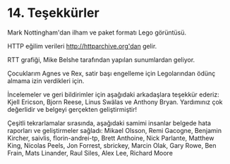 # 14. Teşekkürler

Mark Nottingham'dan ilham ve paket formatı Lego görüntüsü.

HTTP eğilim verileri http://httparchive.org'dan gelir.

RTT grafiği, Mike Belshe tarafından yapılan sunumlardan geliyor.

Çocuklarım Agnes ve Rex, satir başı engelleme için Legolarından ödünç almama izin verdikleri için.

İncelemeler ve geri bildirimler için aşağıdaki arkadaşlara teşekkür ederiz: Kjell Ericson, Bjorn Reese, Linus Swälas ve Anthony Bryan. Yardımınız çok değerlidir ve belgeyi gerçekten geliştirmiştir!

Çeşitli tekrarlamalar sırasında, aşağıdaki samimi insanlar belgede hata raporları ve geliştirmeler sağladı:
Mikael Olsson, Remi Gacogne, Benjamin Kircher, saivlis, florin-andrei-tp, Brett Anthoine, Nick Parlante, Matthew King, Nicolas Peels, Jon Forrest, sbrickey, Marcin Olak, Gary Rowe, Ben Frain, Mats Linander, Raul Siles, Alex Lee, Richard Moore

